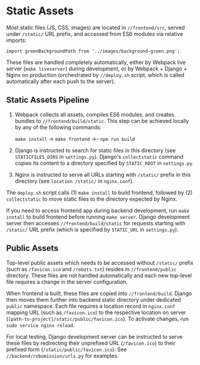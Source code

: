 # Static Assets

Most static files (JS, CSS, images)
are located in `//frontend/src`,
served under `/static/` URL prefix,
and accessed from ES6 modules via relative imports:

```
import greenBackgroundPath from '../images/background-green.png';
```

These files are handled completely automatically,
either by Webpack live server (`make liveserver`) during development,
or by Webpack + Django + Nginx on production
(orchestrated by `//deploy.sh` script,
which is called automatically after each push to the server).

## Static Assets Pipeline

1. Webpack collects all assets, compiles ES6 modules,
and creates bundles to `//frontend/build/static`.
This step can be achieved locally by any of the following commands:

    `make install` → `make frontend` →- `npm run build`

2. Django is instructed to search for static files in this directory
(see `STATICFILES_DIRS` in `settings.py`).
Django's `collectstatic` command copies its content to
a directory specified by `STATIC_ROOT` in `settings.py`.

3. Nginx is instructed to serve all URLs starting with `/static/` prefix
in this  directory (see `location /static/` in `nginx.conf`).

The `deploy.sh` script calls
(1) `make install` to build frontend,
followed by (2) `collectstatic` to move static files
to the directory expected by Nginx.

If you need to access frontend app during backend development,
run `make install` to build frontend before running `make server`.
Django development server then accesses `//frontend/build/static`
for requests starting with `/static/` URL prefix
(which is specified by `STATIC_URL` in `settings.py`).


## Public Assets

Top-level public assets which needs to be accessed without `/static/` prefix
(such as `/favicon.ico` and `/robots.txt`)
resides in `//frontend/public` directory.
These files are not handled automatically
and each new top-level file requires a change in the server configuration.

When frontend is built, these files are copied into `//frontend/build`.
Django then moves them further into backend static directory
under dedicated `public` namespace.
Each file requires a location record in `nginx.conf`
mapping URL (such as `/favicon.ico`)
to the respective location on server (`[path-to-project]/static/public/favicon.ico`).
To activate changes, run `sudo service nginx reload`.

For local testing, Django development server
can be instructed to serve these files by redirecting
their unprefixed URL (`/favicon.ico`)
to their prefixed form (`/static/public/favicon.ico`).
See `//backend/robomission/urls.py` for examples.
